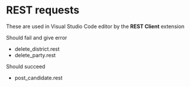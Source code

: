 # REST requests

These are used in Visual Studio Code editor by the **REST Client** extension

Should fail and give error
- delete_district.rest 
- delete_party.rest

Should succeed
- post_candidate.rest